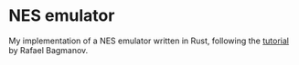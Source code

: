 # NES emulator

My implementation of a NES emulator written in Rust, following the [tutorial](https://bugzmanov.github.io/nes_ebook/) by
Rafael Bagmanov.
